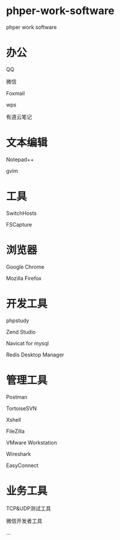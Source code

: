 # phper-work-software
phper work software

# 办公
QQ

微信

Foxmail

wps

有道云笔记


# 文本编辑
Notepad++

gvim


# 工具
SwitchHosts

FSCapture


# 浏览器
Google Chrome

Mozilla Firefox


# 开发工具
phpstudy

Zend Studio

Navicat for mysql

Redis Desktop Manager


# 管理工具
Postman

TortoiseSVN

Xshell

FileZilla

VMware Workstation

Wireshark

EasyConnect


# 业务工具
TCP&UDP测试工具

微信开发者工具


...
